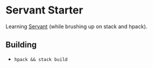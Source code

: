 # Servant Starter

Learning [Servant](http://haskell-servant.readthedocs.io/en/stable/index.html)
(while brushing up on stack and hpack).

## Building

* `hpack && stack build`
